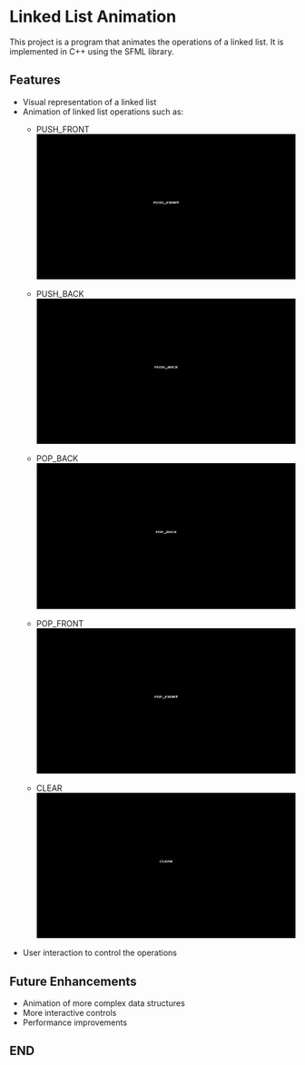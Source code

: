 # Linked List Animation

This project is a program that animates the operations of a linked list. It is implemented in C++ using the SFML library.


## Features

- Visual representation of a linked list
- Animation of linked list operations such as:
    - PUSH_FRONT
    ![PUSH_FRONT](https://raw.githubusercontent.com/DEV-KYO/Linked_List_Animation/main/Assets/Gifs/linked%20list%20push%20front.gif?token=GHSAT0AAAAAACSPJ2LDDH3LCLPKRTUFWGZMZTIPW3A)
    - PUSH_BACK
    ![PUSH_BACK](https://raw.githubusercontent.com/DEV-KYO/Linked_List_Animation/main/Assets/Gifs/linked%20list%20push%20back.gif?token=GHSAT0AAAAAACSPJ2LDCKLOJPASCNRKIWTKZTIPYZA)

    - POP_BACK
  ![POP_BACK](https://raw.githubusercontent.com/DEV-KYO/Linked_List_Animation/main/Assets/Gifs/linked%20list%20pop%20back.gif?token=GHSAT0AAAAAACSPJ2LC42CNMVTSVI3UG6EKZTIPZOQ)
    - POP_FRONT
  ![POP_FRONT](https://raw.githubusercontent.com/DEV-KYO/Linked_List_Animation/main/Assets/Gifs/linked%20list%20pop%20FRONT.gif?token=GHSAT0AAAAAACSPJ2LDFDUH6DHKIQZBZMZUZTIP3BA)
    - CLEAR
  ![CLEAR](https://raw.githubusercontent.com/DEV-KYO/Linked_List_Animation/main/Assets/Gifs/linked%20list%20CLEAR.gif?token=GHSAT0AAAAAACSPJ2LDEILI3OEHULB2NWSOZTIP3JA)
- User interaction to control the operations

## Future Enhancements

- Animation of more complex data structures
- More interactive controls
- Performance improvements

## END

